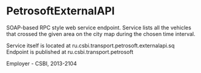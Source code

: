 # PetrosoftExternalAPI
SOAP-based RPC style web service endpoint. Service lists all the vehicles that crossed the given area on the city map during the chosen time interval. 

Service itself is located at ru.csbi.transport.petrosoft.externalapi.sq
Endpoint is published at ru.csbi.transport.petrosoft

Employer - CSBI, 2013-2104
